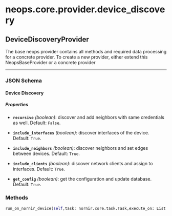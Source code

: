 # neops.core.provider.device_discovery
## DeviceDiscoveryProvider
The base neops provider contains all methods and required data processing for a concrete provider.
To create a new provider, either extend this NeopsBaseProvider or a concrete provider

----------
### JSON Schema
#### Device Discovery


##### Properties


- **`recursive`** *(boolean)*: discover and add neighbors with same credentials as well. Default: `False`.

- **`include_interfaces`** *(boolean)*: discover interfaces of the device. Default: `True`.

- **`include_neighbors`** *(boolean)*: discover neighbors and set edges between devices. Default: `True`.

- **`include_clients`** *(boolean)*: discover network clients and assign to interfaces. Default: `True`.

- **`get_config`** *(boolean)*: get the configuration and update database. Default: `True`.

### Methods
```python
run_on_nornir_device(self,task: nornir.core.task.Task,execute_on: List = None,**kwargs) -> NoneType
```